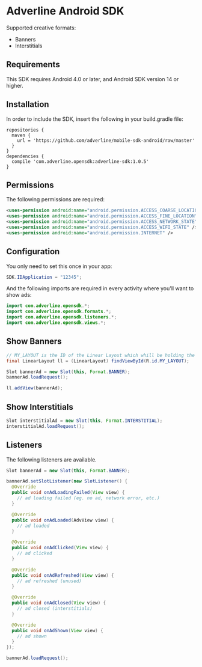 Adverline Android SDK
==================

Supported creative formats:
* Banners
* Interstitials


## Requirements

This SDK requires Android 4.0 or later, and Android SDK version 14 or higher.


## Installation

In order to include the SDK, insert the following in your build.gradle file:

```text
repositories {
  maven {
    url = 'https://github.com/adverline/mobile-sdk-android/raw/master'
  }
}
dependencies {
  compile 'com.adverline.opensdk:adverline-sdk:1.0.5'
}
```


## Permissions

The following permissions are required:

```xml
<uses-permission android:name="android.permission.ACCESS_COARSE_LOCATION" />
<uses-permission android:name="android.permission.ACCESS_FINE_LOCATION" />
<uses-permission android:name="android.permission.ACCESS_NETWORK_STATE" />
<uses-permission android:name="android.permission.ACCESS_WIFI_STATE" />
<uses-permission android:name="android.permission.INTERNET" />
```


## Configuration

You only need to set this once in your app:

```java
SDK.IDApplication = "12345";
```

And the following imports are required in every activity where you'll want to show ads:

```java
import com.adverline.opensdk.*;
import com.adverline.opensdk.formats.*;
import com.adverline.opensdk.listeners.*;
import com.adverline.opensdk.views.*;
```


## Show Banners

```java
// MY_LAYOUT is the ID of the Linear Layout which whill be holding the ad
final LinearLayout ll = (LinearLayout) findViewById(R.id.MY_LAYOUT);

Slot bannerAd = new Slot(this, Format.BANNER);
bannerAd.loadRequest();

ll.addView(bannerAd);
```


## Show Interstitials

```java
Slot interstitialAd = new Slot(this, Format.INTERSTITIAL);
interstitialAd.loadRequest();
```


## Listeners

The following listeners are available.

```java
Slot bannerAd = new Slot(this, Format.BANNER);

bannerAd.setSlotListener(new SlotListener() {
  @Override
  public void onAdLoadingFailed(View view) {
    // ad loading failed (eg. no ad, network error, etc.)
  }

  @Override
  public void onAdLoaded(AdvView view) {
    // ad loaded
  }

  @Override
  public void onAdClicked(View view) {
    // ad clicked
  }

  @Override
  public void onAdRefreshed(View view) {
    // ad refreshed (unused)
  }

  @Override
  public void onAdClosed(View view) {
    // ad closed (interstitials)
  }

  @Override
  public void onAdShown(View view) {
    // ad shown
  }
});

bannerAd.loadRequest();
```
